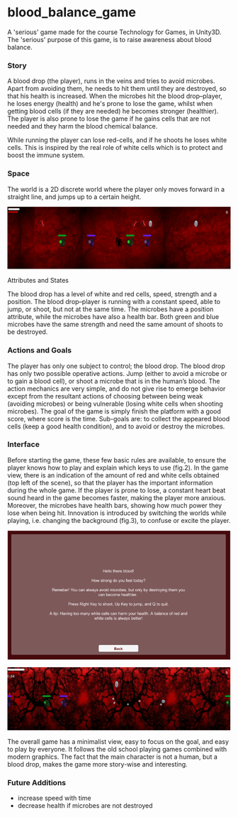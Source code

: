 # blood_balance_game
A 'serious' game made for the course Technology for Games, in Unity3D. The 'serious' purpose of this game, is to raise awareness about blood balance.

### Story

A blood drop (the player), runs in the veins and tries to avoid microbes. Apart from avoiding them, he needs to hit them until they are destroyed, so that his health is increased. When the microbes hit the blood drop–player, he loses energy (health) and he's prone to lose the game, whilst when getting blood cells (if they are needed) he becomes stronger (healthier). The player is also prone to lose the game if he gains cells that are not needed and they harm the blood chemical balance. 

<!-- In order to get a balance of white and red cells, if white-cells are doubled the red-cells the blood’s health decreases, and if no red cells exists his health is halved. This creates a bit of action while the player needs to think and act fast. -->
 
While running the player can lose red-cells, and if he shoots he loses white cells. This is inspired by the real role of white cells which is to protect and boost the immune system.


### Space

The world is a 2D discrete world where the player only moves forward in a straight line, and jumps up to a certain height.

![](space.png?raw=true "Fig.1")

Attributes and States

The blood drop has a level of white and red cells, speed, strength and a position. The blood drop–player is running with a constant speed, able to jump, or shoot, but not at the same time. The microbes have a position attribute, while the microbes have also a health bar. Both green and blue microbes have the same strength and need the same amount of shoots to be destroyed.

### Actions and Goals

The player has only one subject to control; the blood drop. The blood drop has only two possible operative actions. Jump (either to avoid a microbe or to gain a blood cell), or shoot a microbe that is in the human’s blood. The action mechanics are very simple, and do not give rise to emerge behavior except from the resultant actions of choosing between being weak (avoiding microbes) or being vulnerable (losing white cells when shooting microbes). The goal of the game is simply finish the platform with a good score, where score is the time.
Sub-goals are: to collect the appeared blood cells (keep a good health condition), and to avoid or destroy the microbes.

### Interface

Before starting the game, these few basic rules are available, to ensure the player knows how to play and explain which keys to use (fig.2). In the game view, there is an indication of the amount of red and white cells obtained (top left of the scene), so that the player has the important information during the whole game. If the player is prone to lose, a constant heart beat sound heard in the game becomes faster, making the player more anxious. Moreover, the microbes have health
bars, showing how much power they lose when being hit. Innovation is introduced by switching the worlds while playing, i.e. changing the background (fig.3), to confuse or excite the player.

![](instructions.png?raw=true "Fig.2")

![](background.png?raw=true "Fig.3")

The overall game has a minimalist view, easy to focus on the goal, and easy to play by everyone. It follows the old school playing games combined with modern graphics. The fact that the main character is not a human, but a blood drop, makes the game more story-wise and interesting.


### Future Additions

- increase speed with time
- decrease health if microbes are not destroyed